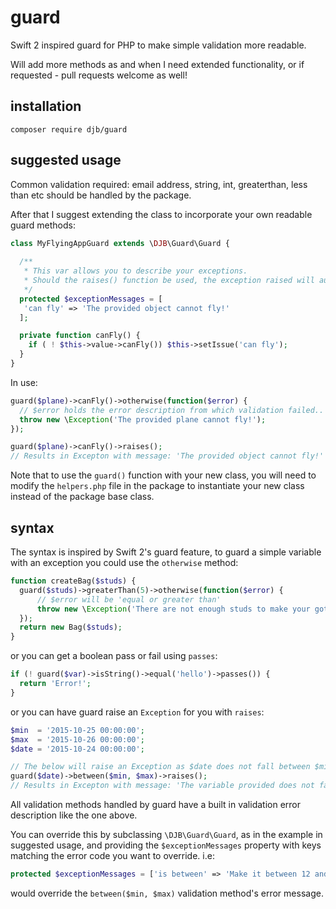 # guard
Swift 2 inspired guard for PHP to make simple validation more readable.

Will add more methods as and when I need extended functionality, or if requested - pull requests welcome as well!

## installation
`composer require djb/guard`

## suggested usage
Common validation required: email address, string, int, greaterthan, less than etc should be handled by the package.

After that I suggest extending the class to incorporate your own readable guard methods:

```php
class MyFlyingAppGuard extends \DJB\Guard\Guard {
  
  /**
   * This var allows you to describe your exceptions.
   * Should the raises() function be used, the exception raised will automatically contain the message associated with the relevant validation issue.
   */
  protected $exceptionMessages = [
   'can fly' => 'The provided object cannot fly!'
  ];

  private function canFly() {
    if ( ! $this->value->canFly()) $this->setIssue('can fly');
  }
}
```

In use:

```php
guard($plane)->canFly()->otherwise(function($error) {
  // $error holds the error description from which validation failed.. but as we are only checking one thing we don't need it!
  throw new \Exception('The provided plane cannot fly!');
});

guard($plane)->canFly()->raises();
// Results in Excepton with message: 'The provided object cannot fly!'
```

Note that to use the `guard()` function with your new class, you will need to modify the `helpers.php` file in the package to instantiate your new class instead of the package base class.

## syntax
The syntax is inspired by Swift 2's guard feature, to guard a simple variable with an exception you could use the `otherwise` method:

```php
function createBag($studs) {
  guard($studs)->greaterThan(5)->otherwise(function($error) {
  	  // $error will be 'equal or greater than'
	  throw new \Exception('There are not enough studs to make your gothic bag!');
  });
  return new Bag($studs);
}
```

or you can get a boolean pass or fail using `passes`:

```php
if (! guard($var)->isString()->equal('hello')->passes()) {
  return 'Error!';
}
```

or you can have guard raise an `Exception` for you with `raises`:

```php
$min  = '2015-10-25 00:00:00';
$max  = '2015-10-26 00:00:00';
$date = '2015-10-24 00:00:00';

// The below will raise an Exception as $date does not fall between $min and $max
guard($date)->between($min, $max)->raises();
// Results in Excepton with message: 'The variable provided does not fall between the required boundaries.'
```

All validation methods handled by guard have a built in validation error description like the one above.

You can override this by subclassing `\DJB\Guard\Guard`, as in the example in suggested usage, and providing the `$exceptionMessages` property with keys matching the error code you want to override. i.e:

```php
protected $exceptionMessages = ['is between' => 'Make it between 12 and 24, please'];
```

would override the `between($min, $max)` validation method's error message.
